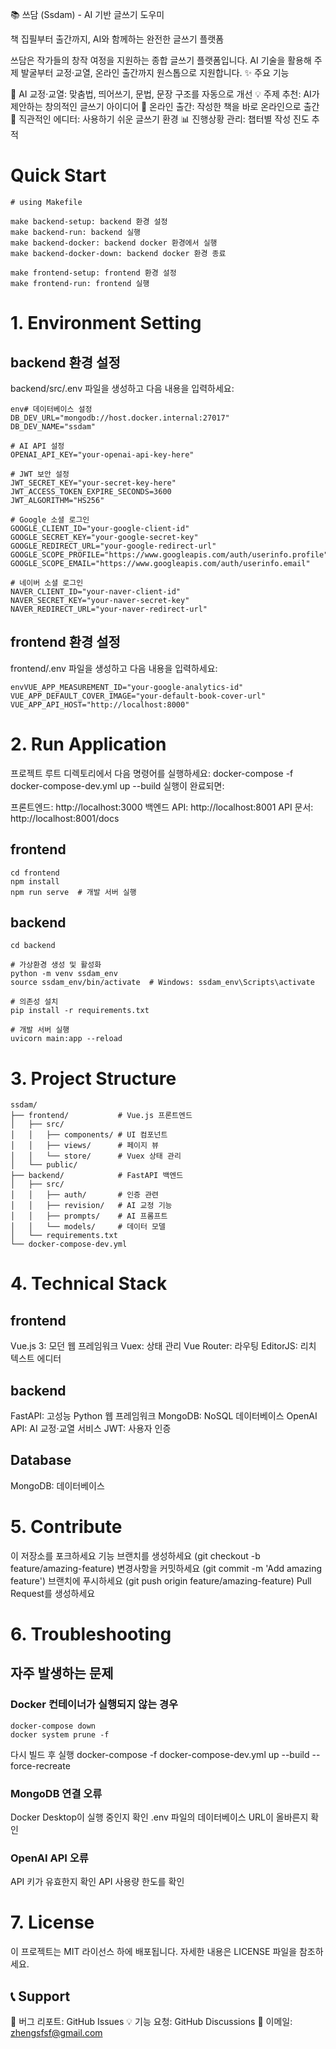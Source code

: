 📚 쓰담 (Ssdam) - AI 기반 글쓰기 도우미

책 집필부터 출간까지, AI와 함께하는 완전한 글쓰기 플랫폼

쓰담은 작가들의 창작 여정을 지원하는 종합 글쓰기 플랫폼입니다. AI 기술을 활용해 주제 발굴부터 교정·교열, 온라인 출간까지 원스톱으로 지원합니다.
✨ 주요 기능

📝 AI 교정·교열: 맞춤법, 띄어쓰기, 문법, 문장 구조를 자동으로 개선
💡 주제 추천: AI가 제안하는 창의적인 글쓰기 아이디어
📖 온라인 출간: 작성한 책을 바로 온라인으로 출간
🎨 직관적인 에디터: 사용하기 쉬운 글쓰기 환경
📊 진행상황 관리: 챕터별 작성 진도 추적

# Quick Start
```
# using Makefile

make backend-setup: backend 환경 설정
make backend-run: backend 실행
make backend-docker: backend docker 환경에서 실행
make backend-docker-down: backend docker 환경 종료

make frontend-setup: frontend 환경 설정
make frontend-run: frontend 실행
```

# 1. Environment Setting
## backend 환경 설정
backend/src/.env 파일을 생성하고 다음 내용을 입력하세요:
```
env# 데이터베이스 설정
DB_DEV_URL="mongodb://host.docker.internal:27017"
DB_DEV_NAME="ssdam"

# AI API 설정
OPENAI_API_KEY="your-openai-api-key-here"

# JWT 보안 설정
JWT_SECRET_KEY="your-secret-key-here"
JWT_ACCESS_TOKEN_EXPIRE_SECONDS=3600
JWT_ALGORITHM="HS256"

# Google 소셜 로그인
GOOGLE_CLIENT_ID="your-google-client-id"
GOOGLE_SECRET_KEY="your-google-secret-key"
GOOGLE_REDIRECT_URL="your-google-redirect-url"
GOOGLE_SCOPE_PROFILE="https://www.googleapis.com/auth/userinfo.profile"
GOOGLE_SCOPE_EMAIL="https://www.googleapis.com/auth/userinfo.email"

# 네이버 소셜 로그인
NAVER_CLIENT_ID="your-naver-client-id"
NAVER_SECRET_KEY="your-naver-secret-key"
NAVER_REDIRECT_URL="your-naver-redirect-url"
```
## frontend 환경 설정
frontend/.env 파일을 생성하고 다음 내용을 입력하세요:
```
envVUE_APP_MEASUREMENT_ID="your-google-analytics-id"
VUE_APP_DEFAULT_COVER_IMAGE="your-default-book-cover-url"
VUE_APP_API_HOST="http://localhost:8000"
```

# 2. Run Application
프로젝트 루트 디렉토리에서 다음 명령어를 실행하세요:
docker-compose -f docker-compose-dev.yml up --build
실행이 완료되면:

프론트엔드: http://localhost:3000
백엔드 API: http://localhost:8001
API 문서: http://localhost:8001/docs

## frontend
```
cd frontend
npm install
npm run serve  # 개발 서버 실행
```
## backend
```
cd backend

# 가상환경 생성 및 활성화
python -m venv ssdam_env
source ssdam_env/bin/activate  # Windows: ssdam_env\Scripts\activate

# 의존성 설치
pip install -r requirements.txt

# 개발 서버 실행
uvicorn main:app --reload
```

# 3. Project Structure
```
ssdam/
├── frontend/           # Vue.js 프론트엔드
│   ├── src/
│   │   ├── components/ # UI 컴포넌트
│   │   ├── views/      # 페이지 뷰
│   │   └── store/      # Vuex 상태 관리
│   └── public/
├── backend/            # FastAPI 백엔드
│   ├── src/
│   │   ├── auth/       # 인증 관련
│   │   ├── revision/   # AI 교정 기능
│   │   ├── prompts/    # AI 프롬프트
│   │   └── models/     # 데이터 모델
│   └── requirements.txt
└── docker-compose-dev.yml
```

# 4. Technical Stack
## frontend
Vue.js 3: 모던 웹 프레임워크
Vuex: 상태 관리
Vue Router: 라우팅
EditorJS: 리치 텍스트 에디터

## backend
FastAPI: 고성능 Python 웹 프레임워크
MongoDB: NoSQL 데이터베이스
OpenAI API: AI 교정·교열 서비스
JWT: 사용자 인증

## Database
MongoDB: 데이터베이스

# 5. Contribute

이 저장소를 포크하세요
기능 브랜치를 생성하세요 (git checkout -b feature/amazing-feature)
변경사항을 커밋하세요 (git commit -m 'Add amazing feature')
브랜치에 푸시하세요 (git push origin feature/amazing-feature)
Pull Request를 생성하세요

# 6. Troubleshooting
## 자주 발생하는 문제
### Docker 컨테이너가 실행되지 않는 경우
```
docker-compose down
docker system prune -f
```

다시 빌드 후 실행
docker-compose -f docker-compose-dev.yml up --build --force-recreate
### MongoDB 연결 오류

Docker Desktop이 실행 중인지 확인
.env 파일의 데이터베이스 URL이 올바른지 확인

### OpenAI API 오류

API 키가 유효한지 확인
API 사용량 한도를 확인

# 7. License
이 프로젝트는 MIT 라이선스 하에 배포됩니다. 자세한 내용은 LICENSE 파일을 참조하세요.
## 📞 Support

🐛 버그 리포트: GitHub Issues
💡 기능 요청: GitHub Discussions
📧 이메일: zhengsfsf@gmail.com